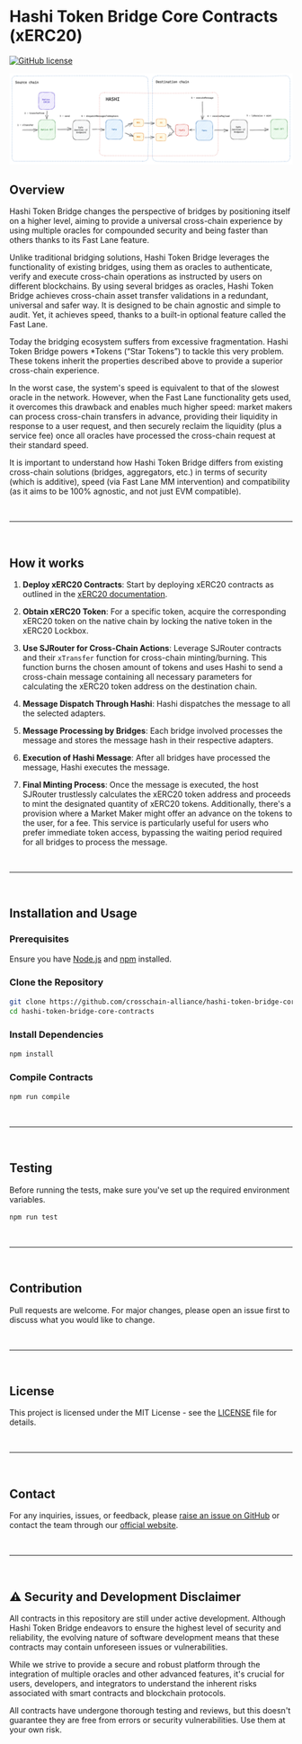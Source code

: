 # Hashi Token Bridge Core Contracts (xERC20)


[![GitHub license](https://img.shields.io/badge/license-MIT.svg)](https://github.com/crosschain-alliance/hashi-token-bridge-core-contracts/blob/feat/xerc20/LICENSE)

![alt text](./resources/diagram.png)

## Overview

Hashi Token Bridge changes the perspective of bridges by positioning itself on a higher level, aiming to provide a universal cross-chain experience by using multiple oracles for compounded security and being faster than others thanks to its Fast Lane feature.

Unlike traditional bridging solutions, Hashi Token Bridge leverages the functionality of existing bridges, using them as oracles to authenticate, verify and execute cross-chain operations as instructed by users on different blockchains. By using several bridges as oracles, Hashi Token Bridge achieves cross-chain asset transfer validations in a redundant, universal and safer way. It is designed to be chain agnostic and simple to audit. Yet, it achieves speed, thanks to a built-in optional feature called the Fast Lane.

Today the bridging ecosystem suffers from excessive fragmentation. Hashi Token Bridge powers *Tokens (“Star Tokens”) to tackle this very problem. These tokens inherit the properties described above to provide a superior cross-chain experience.

In the worst case, the system's speed is equivalent to that of the slowest oracle in the network. However, when the Fast Lane functionality gets used, it overcomes this drawback and enables much higher speed: market makers can process cross-chain transfers in advance, providing their liquidity in response to a user request, and then securely reclaim the liquidity (plus a service fee) once all oracles have processed the cross-chain request at their standard speed.

It is important to understand how Hashi Token Bridge differs from existing cross-chain solutions (bridges, aggregators, etc.) in terms of security (which is additive), speed (via Fast Lane MM intervention) and compatibility (as it aims to be 100% agnostic, and not just EVM compatible).

&nbsp;

***

&nbsp;

## How it works

1. **Deploy xERC20 Contracts**: Start by deploying xERC20 contracts as outlined in the [xERC20 documentation](https://docs.connext.network/usecases/xerc20).
   
2. **Obtain xERC20 Token**: For a specific token, acquire the corresponding xERC20 token on the native chain by locking the native token in the xERC20 Lockbox.

3. **Use SJRouter for Cross-Chain Actions**: Leverage SJRouter contracts and their `xTransfer` function for cross-chain minting/burning. This function burns the chosen amount of tokens and uses Hashi to send a cross-chain message containing all necessary parameters for calculating the xERC20 token address on the destination chain.

4. **Message Dispatch Through Hashi**: Hashi dispatches the message to all the selected adapters.

5. **Message Processing by Bridges**: Each bridge involved processes the message and stores the message hash in their respective adapters.

6. **Execution of Hashi Message**: After all bridges have processed the message, Hashi executes the message.

7. **Final Minting Process**: Once the message is executed, the host SJRouter trustlessly calculates the xERC20 token address and proceeds to mint the designated quantity of xERC20 tokens. Additionally, there's a provision where a Market Maker might offer an advance on the tokens to the user, for a fee. This service is particularly useful for users who prefer immediate token access, bypassing the waiting period required for all bridges to process the message.


&nbsp;

***

&nbsp;

## Installation and Usage

### Prerequisites

Ensure you have [Node.js](https://nodejs.org/) and [npm](https://www.npmjs.com/) installed.

### Clone the Repository

```bash
git clone https://github.com/crosschain-alliance/hashi-token-bridge-core-contracts.git
cd hashi-token-bridge-core-contracts
```

### Install Dependencies

```bash
npm install
```

### Compile Contracts

```bash
npm run compile
```

&nbsp;

***

&nbsp;

## Testing

Before running the tests, make sure you've set up the required environment variables.

```bash
npm run test
```

&nbsp;

***

&nbsp;

## Contribution

Pull requests are welcome. For major changes, please open an issue first to discuss what you would like to change.

&nbsp;

***

&nbsp;

## License

This project is licensed under the MIT License - see the [LICENSE](LICENSE) file for details.


&nbsp;

***

&nbsp;
## Contact

For any inquiries, issues, or feedback, please [raise an issue on GitHub](https://github.com/crosschain-alliance/hashi-token-bridge-core-contracts/issues) or contact the team through our [official website](#).

&nbsp;

***

&nbsp;

## ⚠️ Security and Development Disclaimer

All contracts in this repository are still under active development. Although Hashi Token Bridge endeavors to ensure the highest level of security and reliability, the evolving nature of software development means that these contracts may contain unforeseen issues or vulnerabilities.

While we strive to provide a secure and robust platform through the integration of multiple oracles and other advanced features, it's crucial for users, developers, and integrators to understand the inherent risks associated with smart contracts and blockchain protocols.

All contracts have undergone thorough testing and reviews, but this doesn't guarantee they are free from errors or security vulnerabilities. Use them at your own risk.